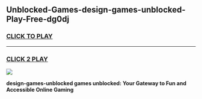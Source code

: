 
## Unblocked-Games-design-games-unblocked-Play-Free-dg0dj
<h3>
<a href="https://premium76.site?title=design-games-unblocked&ref=18A1">CLICK TO PLAY</a></h3>
<hr>

<h3>
<a href="https://premium76.site?title=design-games-unblocked&ref=18A1">CLICK 2 PLAY</a>
  
</h3>

<a href="https://premium76.site?title=design-games-unblocked&ref=18A1"><img src="https://clearcache.store/games.png"></a>


**design-games-unblocked games unblocked: Your Gateway to Fun and Accessible Online Gaming**

